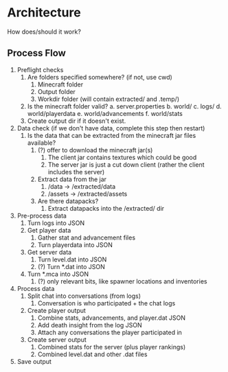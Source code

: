 # Architecture

How does/should it work?

## Process Flow

1. Preflight checks
    1. Are folders specified somewhere? (if not, use cwd)
        1. Minecraft folder
        2. Output folder
        3. Workdir folder (will contain extracted/ and .temp/)
    2. Is the minecraft folder valid?
        a. server.properties
        b. world/
        c. logs/
        d. world/playerdata
        e. world/advancements
        f. world/stats
    3. Create output dir if it doesn't exist.
2. Data check (if we don't have data, complete this step then restart)
    1. Is the data that can be extracted from the minecraft jar files available?
        1. (?) offer to download the minecraft jar(s)
            1. The client jar contains textures which could be good
            2. The server jar is just a cut down client (rather the client includes the server)
        2. Extract data from the jar
            1. /data -> /extracted/data
            2. /assets -> /extracted/assets
        3. Are there datapacks?
            1. Extract datapacks into the /extracted/ dir
3. Pre-process data
    1. Turn logs into JSON
    2. Get player data
        1. Gather stat and advancement files
        2. Turn playerdata into JSON
    3. Get server data
        1. Turn level.dat into JSON
        2. (?) Turn *.dat into JSON
    4. Turn *.mca into JSON
        1. (?) only relevant bits, like spawner locations and inventories
4. Process data
    1. Split chat into conversations (from logs)
        1. Conversation is who participated + the chat logs
    2. Create player output
        1. Combine stats, advancements, and player.dat JSON
        2. Add death insight from the log JSON
        3. Attach any conversations the player participated in
    3. Create server output
        1. Combined stats for the server (plus player rankings)
        2. Combined level.dat and other .dat files
5. Save output